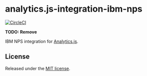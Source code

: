 # analytics.js-integration-ibm-nps
[![CircleCI](https://ci.segment.com/gh/segment-integrations/analytics.js-integration-ibm-nps.svg?style=svg&circle-token=66e4db9b53908a4e92332a7c4c8a51965e860955)](https://ci.segment.com/gh/segment-integrations/analytics.js-integration-ibm-nps)

**TODO: Remove**

IBM NPS integration for [Analytics.js][].

## License

Released under the [MIT license](LICENSE).


[Analytics.js]: https://segment.com/docs/libraries/analytics.js/
[ci-link]: https://ci.segment.com/gh/segment-integrations/analytics.js-integration-ibm-nps
[ci-badge]: https://ci.segment.com/gh/segment-integrations/analytics.js-integration-ibm-nps.svg?style=svg
